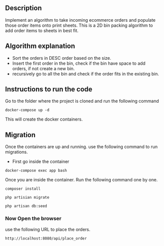 
## Description
Implement an algorithm to take incoming ecommerce orders and populate those order items onto print sheets. This is a 2D bin packing algorithm to add order items to sheets in best fit.

## Algorithm explanation
- Sort the orders in DESC order based on the size. 
- Insert the first order in the bin, check if the bin have space to add orders, if not create a new bin.
- recursively go to all the bin and check if the order fits in the existing bin.

## Instructions to run the code
Go to the folder where the project is cloned and run the following command
```
docker-compose up -d
```
This will create the docker containers.

## Migration
Once the containers are up and running. use the following command to run migrations.
- First go inside the container 
```
docker-compose exec app bash
```
Once you are inside the container. Run the following command one by one.
```
composer install

php artisian migrate

php artisan db:seed
```

### Now Open the browser
use the following URL to place the orders.

```
http://localhost:8080/api/place_order
```
